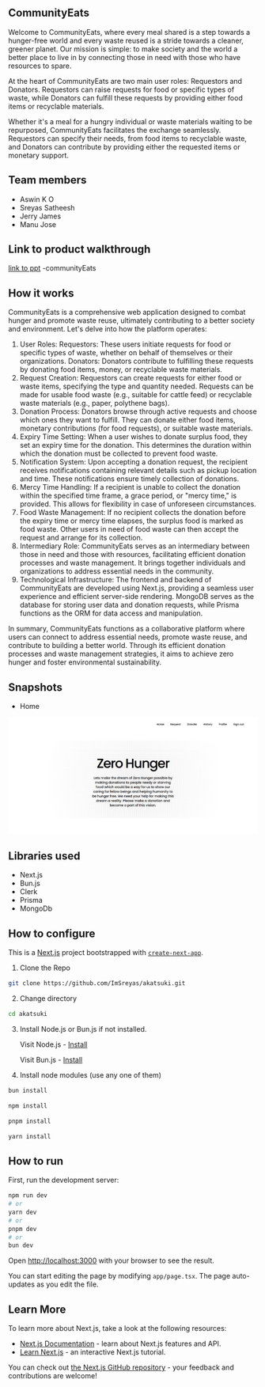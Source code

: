 ## CommunityEats
Welcome to CommunityEats, where every meal shared is a step towards a hunger-free world and every waste reused is a stride towards a cleaner, greener planet. Our mission is simple: to make society and the world a better place to live in by connecting those in need with those who have resources to spare.

At the heart of CommunityEats are two main user roles: Requestors and Donators. Requestors can raise requests for food or specific types of waste, while Donators can fulfill these requests by providing either food items or recyclable materials.

Whether it's a meal for a hungry individual or waste materials waiting to be repurposed, CommunityEats facilitates the exchange seamlessly. Requestors can specify their needs, from food items to recyclable waste, and Donators can contribute by providing either the requested items or monetary support.


## Team members

- Aswin K O
- Sreyas Satheesh
- Jerry James
- Manu Jose

## Link to product walkthrough

[link to ppt](./docs/Waste%20Control%20and%20food%20donation%20application.pptx)
-communityEats

## How it works

CommunityEats is a comprehensive web application designed to combat hunger and promote waste reuse, ultimately contributing to a better society and environment. Let's delve into how the platform operates:

1. User Roles:
Requestors: These users initiate requests for food or specific types of waste, whether on behalf of themselves or their organizations.
Donators: Donators contribute to fulfilling these requests by donating food items, money, or recyclable waste materials.
2. Request Creation:
Requestors can create requests for either food or waste items, specifying the type and quantity needed. Requests can be made for usable food waste (e.g., suitable for cattle feed) or recyclable waste materials (e.g., paper, polythene bags).
3. Donation Process:
Donators browse through active requests and choose which ones they want to fulfill. They can donate either food items, monetary contributions (for food requests), or suitable waste materials.
4. Expiry Time Setting:
When a user wishes to donate surplus food, they set an expiry time for the donation. This determines the duration within which the donation must be collected to prevent food waste.
5. Notification System:
Upon accepting a donation request, the recipient receives notifications containing relevant details such as pickup location and time. These notifications ensure timely collection of donations.
6. Mercy Time Handling:
If a recipient is unable to collect the donation within the specified time frame, a grace period, or "mercy time," is provided. This allows for flexibility in case of unforeseen circumstances.
7. Food Waste Management:
If no recipient collects the donation before the expiry time or mercy time elapses, the surplus food is marked as food waste. Other users in need of food waste can then accept the request and arrange for its collection.
8. Intermediary Role:
CommunityEats serves as an intermediary between those in need and those with resources, facilitating efficient donation processes and waste management. It brings together individuals and organizations to address essential needs in the community.
9. Technological Infrastructure:
The frontend and backend of CommunityEats are developed using Next.js, providing a seamless user experience and efficient server-side rendering. MongoDB serves as the database for storing user data and donation requests, while Prisma functions as the ORM for data access and manipulation.

In summary, CommunityEats functions as a collaborative platform where users can connect to address essential needs, promote waste reuse, and contribute to building a better world. Through its efficient donation processes and waste management strategies, it aims to achieve zero hunger and foster environmental sustainability.

## Snapshots

- Home

![ss](./docs/snapshots/home.png)

## Libraries used
- Next.js
- Bun.js
- Clerk
- Prisma
- MongoDb

## How to configure

This is a [Next.js](https://nextjs.org/) project bootstrapped with [`create-next-app`](https://github.com/vercel/next.js/tree/canary/packages/create-next-app).

1. Clone the Repo
```bash
git clone https://github.com/ImSreyas/akatsuki.git
```

2. Change directory
```bash
cd akatsuki
```

3. Install Node.js or Bun.js if not installed.
   
   Visit Node.js - [Install](https://nodejs.org/en/download)

   Visit Bun.js - [Install](https://bun.sh/)

  
5. Install node modules (use any one of them)
```bash
bun install
```
```bash
npm install
```
```bash
pnpm install
```
```bash
yarn install
```

## How to run

First, run the development server:

```bash
npm run dev
# or
yarn dev
# or
pnpm dev
# or
bun dev
```

Open [http://localhost:3000](http://localhost:3000) with your browser to see the result.

You can start editing the page by modifying `app/page.tsx`. The page auto-updates as you edit the file.

## Learn More

To learn more about Next.js, take a look at the following resources:

- [Next.js Documentation](https://nextjs.org/docs) - learn about Next.js features and API.
- [Learn Next.js](https://nextjs.org/learn) - an interactive Next.js tutorial.

You can check out [the Next.js GitHub repository](https://github.com/vercel/next.js/) - your feedback and contributions are welcome!